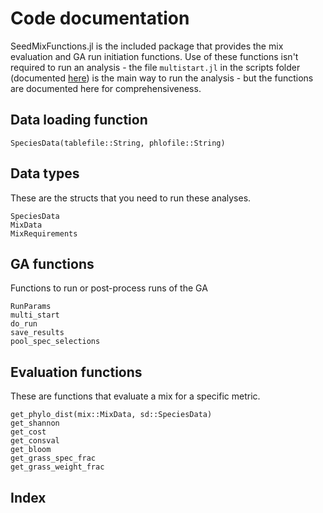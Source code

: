 # Code documentation

SeedMixFunctions.jl is the included package that provides the mix evaluation
and GA run initiation functions. Use of these functions isn't required to 
run an analysis - the file `multistart.jl` in the scripts folder (documented [here](usage.html))
is the main way to run the analysis - but the functions are documented here
for comprehensiveness. 

## Data loading function
```@docs
SpeciesData(tablefile::String, phlofile::String)
```

## Data types
These are the structs that you need to run these analyses.
```@docs
SpeciesData
MixData
MixRequirements
```

## GA functions
Functions to run or post-process runs of the GA
```@docs
RunParams
multi_start
do_run
save_results
pool_spec_selections
```

## Evaluation functions
These are functions that evaluate a mix for a specific metric.

```@docs
get_phylo_dist(mix::MixData, sd::SpeciesData)
get_shannon
get_cost
get_consval
get_bloom
get_grass_spec_frac
get_grass_weight_frac
```

## Index

```@index
```
